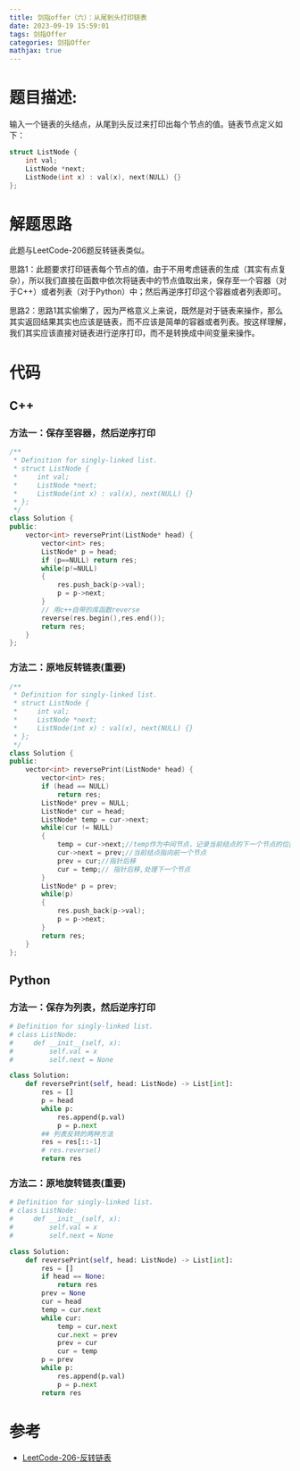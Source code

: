 ```yaml
---
title: 剑指offer（六）：从尾到头打印链表
date: 2023-09-19 15:59:01
tags: 剑指Offer
categories: 剑指Offer
mathjax: true
---
```

# 题目描述:

输入一个链表的头结点，从尾到头反过来打印出每个节点的值。链表节点定义如下：
```c++
struct ListNode {
    int val;
    ListNode *next;
    ListNode(int x) : val(x), next(NULL) {}
};
```
<!--more-->

# 解题思路
此题与LeetCode-206题反转链表类似。

思路1：此题要求打印链表每个节点的值，由于不用考虑链表的生成（其实有点复杂），所以我们直接在函数中依次将链表中的节点值取出来，保存至一个容器（对于C++）或者列表（对于Python）中；然后再逆序打印这个容器或者列表即可。

思路2：思路1其实偷懒了，因为严格意义上来说，既然是对于链表来操作，那么其实返回结果其实也应该是链表，而不应该是简单的容器或者列表。按这样理解，我们其实应该直接对链表进行逆序打印，而不是转换成中间变量来操作。


# 代码

## C++
### 方法一：保存至容器，然后逆序打印
```c++
/**
 * Definition for singly-linked list.
 * struct ListNode {
 *     int val;
 *     ListNode *next;
 *     ListNode(int x) : val(x), next(NULL) {}
 * };
 */
class Solution {
public:
    vector<int> reversePrint(ListNode* head) {
        vector<int> res;
        ListNode* p = head;
        if (p==NULL) return res;
        while(p!=NULL)
        {
            res.push_back(p->val);
            p = p->next;
        }
        // 用c++自带的库函数reverse
        reverse(res.begin(),res.end());
        return res;
    }
};
```

### 方法二：原地反转链表(**重要**)
```c++
/**
 * Definition for singly-linked list.
 * struct ListNode {
 *     int val;
 *     ListNode *next;
 *     ListNode(int x) : val(x), next(NULL) {}
 * };
 */
class Solution {
public:
    vector<int> reversePrint(ListNode* head) {
        vector<int> res;
        if (head == NULL)
            return res;
        ListNode* prev = NULL;
        ListNode* cur = head;
        ListNode* temp = cur->next;
        while(cur != NULL)
        {
            temp = cur->next;//temp作为中间节点，记录当前结点的下一个节点的位置
            cur->next = prev;//当前结点指向前一个节点
            prev = cur;//指针后移
            cur = temp;// 指针后移,处理下一个节点
        }
        ListNode* p = prev;
        while(p)
        {
            res.push_back(p->val);
            p = p->next;
        }
        return res;
    }
};
```

## Python
### 方法一：保存为列表，然后逆序打印
```python
# Definition for singly-linked list.
# class ListNode:
#     def __init__(self, x):
#         self.val = x
#         self.next = None

class Solution:
    def reversePrint(self, head: ListNode) -> List[int]:
        res = []
        p = head
        while p:
            res.append(p.val)
            p = p.next
        ## 列表反转的两种方法
        res = res[::-1]
        # res.reverse()
        return res
```
###  方法二：原地旋转链表(**重要**)
```python
# Definition for singly-linked list.
# class ListNode:
#     def __init__(self, x):
#         self.val = x
#         self.next = None

class Solution:
    def reversePrint(self, head: ListNode) -> List[int]:
        res = []
        if head == None:
            return res
        prev = None
        cur = head
        temp = cur.next
        while cur:
            temp = cur.next
            cur.next = prev
            prev = cur
            cur = temp
        p = prev
        while p:
            res.append(p.val)
            p = p.next
        return res
```
# 参考
   - [LeetCode-206-反转链表](https://github.com/bryceustc/LeetCode_Note/blob/master/cpp/Reverse-Linked-List/README.md)
